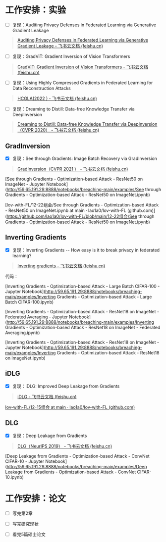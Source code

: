 # 工作安排：实验

- [ ] 复现：Auditing Privacy Defenses in Federated Learning via Generative Gradient Leakage

> [⁡⁤‍‌﻿⁣⁢⁡⁢﻿⁡⁣﻿⁢⁣⁢⁣⁣﻿⁣﻿⁣⁢‍⁤⁡‌⁡‬﻿⁢⁢⁢⁤⁡⁡‌⁡‬⁤Auditing Privacy Defenses in Federated Learning via Generative Gradient Leakage - 飞书云文档 (feishu.cn)](https://z1q7kn87r2y.feishu.cn/docx/D9Z0d1nEFo5nBlxwznxcOXjBnZg)

- [ ] 复现：GradViT: Gradient Inversion of Vision Transformers

>  [⁣⁣⁣⁣⁤‍⁡⁣‍‍⁢﻿‌⁣‬⁤‬﻿‌‌⁣﻿⁢‌⁡‬⁣⁣‬﻿‬⁡‌‌﻿‌⁡⁤‌⁢‌GradViT: Gradient Inversion of Vision Transformers - 飞书云文档 (feishu.cn)](https://z1q7kn87r2y.feishu.cn/docx/SKwudqmSUoJXlBxcveWcRMANn8d)

- [ ] 复现：Using Highly Compressed Gradients in Federated Learning for Data Reconstruction Attacks

> [HCGLA(2022 ) - 飞书云文档 (feishu.cn)](https://z1q7kn87r2y.feishu.cn/docx/MDAWdmtUtomoS0xH4aHcWDFfnPe)

- [ ] 复现：Dreaming to Distill: Data-free Knowledge Transfer via DeepInversion

> [‍⁢⁡‌‌‌‍⁤⁤‌‌‬‬⁢‌⁡‬⁤‬﻿⁡⁤‬⁤‍⁤‌‍⁢⁤⁢‬‌‍⁣⁤‬⁤⁤Dreaming to Distill: Data-free Knowledge Transfer via DeepInversion（CVPR 2020） - 飞书云文档 (feishu.cn)](https://z1q7kn87r2y.feishu.cn/docx/QCX3dRIytoC8QXxTqRHc1NPQnib)

## GradInversion

- [x] 复现：See through Gradients: Image Batch Recovery via GradInversion

> [‌⁢‍⁡⁡‬⁤‬‌⁣﻿﻿‍⁢⁤‍‌‍‌‍﻿⁢‍‬‍⁤‌⁤⁢⁢⁤‌⁢⁢‬⁡‬⁣‬⁢⁣‍GradInversion（CVPR 2021 ） - 飞书云文档 (feishu.cn)](https://z1q7kn87r2y.feishu.cn/docx/Cb1Ed5tEUom4WyxebLrcVEuDn4c)

[See through Gradients - Optimization-based Attack - ResNet50 on ImageNet - Jupyter Notebook](http://59.65.191.29:8888/notebooks/breaching-main/examples/See through Gradients - Optimization-based Attack - ResNet50 on ImageNet.ipynb)

[Iov-with-FL/12-22组会/See through Gradients - Optimization-based Attack - ResNet50 on ImageNet.ipynb at main · lao1a0/Iov-with-FL (github.com)](https://github.com/lao1a0/Iov-with-FL/blob/main/12-22组会/See through Gradients - Optimization-based Attack - ResNet50 on ImageNet.ipynb)

## Inverting Gradients

- [x] 复现：Inverting Gradients -- How easy is it to break privacy in federated learning?

> [‍‌‌‍⁤⁤⁢‬⁡⁡⁣⁣⁣⁣‌﻿⁢⁡⁣⁤‍⁡‍‬⁡‬⁢⁢⁡‌⁤⁢‍﻿‌‬‬⁤⁡‬⁤Inverting gradients - 飞书云文档 (feishu.cn)](https://z1q7kn87r2y.feishu.cn/docx/G7uTdmbByo62R2xeUsMcEl8Rnxc)

代码：

[Inverting Gradients - Optimization-based Attack - Large Batch CIFAR-100 - Jupyter Notebook](http://59.65.191.29:8888/notebooks/breaching-main/examples/Inverting Gradients - Optimization-based Attack - Large Batch CIFAR-100.ipynb)

[Inverting Gradients - Optimization-based Attack - ResNet18 on ImageNet - Federated Averaging - Jupyter Notebook](http://59.65.191.29:8888/notebooks/breaching-main/examples/Inverting Gradients - Optimization-based Attack - ResNet18 on ImageNet - Federated Averaging.ipynb)

[Inverting Gradients - Optimization-based Attack - ResNet18 on ImageNet - Jupyter Notebook](http://59.65.191.29:8888/notebooks/breaching-main/examples/Inverting Gradients - Optimization-based Attack - ResNet18 on ImageNet.ipynb)

## iDLG

- [x] 复现：iDLG: Improved Deep Leakage from Gradients

> [⁣⁣‬⁡⁤﻿⁣⁣⁤⁡‍⁢‬⁤‌‌﻿⁣‍⁡‬‌⁤‍﻿⁤﻿‬⁣⁡⁢⁣⁣⁢‌﻿‬⁣⁣‬‍⁤⁣iDLG - 飞书云文档 (feishu.cn)](https://z1q7kn87r2y.feishu.cn/docx/MseNdO89PoybxbxUdwJcdOAUnOc)

[Iov-with-FL/12-15组会 at main · lao1a0/Iov-with-FL (github.com)](https://github.com/lao1a0/Iov-with-FL/tree/main/12-15组会)

## DLG

- [x] 复现：Deep Leakage from Gradients

> [‌‍⁣‍⁢⁣﻿‌⁡⁣‬⁤﻿﻿⁢⁣⁣⁣‍‌‍‍⁢⁤‬﻿‌⁢‍‌⁤⁡⁡‌⁣⁣‬⁣DLG（NeurIPS 2019） - 飞书云文档 (feishu.cn)](https://z1q7kn87r2y.feishu.cn/docx/Zv5YdoirZoiPRuxzTg4clejqnog)

[Deep Leakage from Gradients - Optimization-based Attack - ConvNet CIFAR-10 - Jupyter Notebook](http://59.65.191.29:8888/notebooks/breaching-main/examples/Deep Leakage from Gradients - Optimization-based Attack - ConvNet CIFAR-10.ipynb)

# 工作安排：论文

- [ ] 写完第2章
- [ ] 写完研究现状
- [ ] 看完5篇硕士论文

